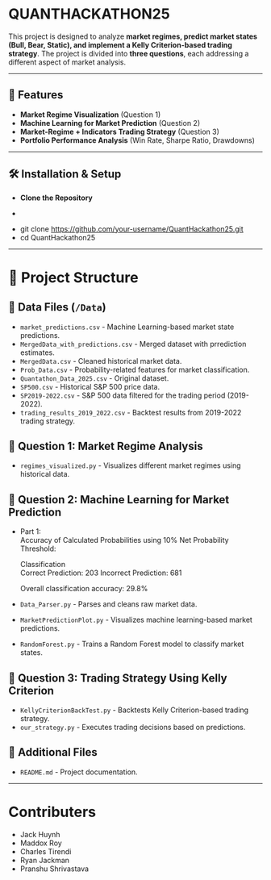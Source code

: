 # QUANTHACKATHON25

This project is designed to analyze **market regimes, predict market states (Bull, Bear, Static), and implement a Kelly Criterion-based trading strategy**. The project is divided into **three questions**, each addressing a different aspect of market analysis.

---

## 🚀 Features
- **Market Regime Visualization** (Question 1)
- **Machine Learning for Market Prediction** (Question 2) 
- **Market-Regime + Indicators Trading Strategy** (Question 3) 
- **Portfolio Performance Analysis** (Win Rate, Sharpe Ratio, Drawdowns)

---

## 🛠️ Installation & Setup

- **Clone the Repository**
- ```sh
- git clone https://github.com/your-username/QuantHackathon25.git
- cd QuantHackathon25

---

# 📂 Project Structure

## 🔹 Data Files (`/Data`)
- `market_predictions.csv` - Machine Learning-based market state predictions.
- `MergedData_with_predictions.csv` - Merged dataset with prrediction estimates.
- `MergedData.csv` - Cleaned historical market data.
- `Prob_Data.csv` - Probability-related features for market classification.
- `Quantathon_Data_2025.csv` - Original dataset.
- `SP500.csv` - Historical S&P 500 price data.
- `SP2019-2022.csv` - S&P 500 data filtered for the trading period (2019-2022).
- `trading_results_2019_2022.csv` - Backtest results from 2019-2022 trading strategy.

## 🔹 Question 1: Market Regime Analysis
- `regimes_visualized.py` - Visualizes different market regimes using historical data.

## 🔹 Question 2: Machine Learning for Market Prediction
- Part 1:  
  Accuracy of Calculated Probabilities using 10% Net Probability Threshold:  
  
  Classification  
  Correct Prediction: 203
  Incorrect Prediction: 681
  
  Overall classification accuracy: 29.8%  
  
- `Data_Parser.py` - Parses and cleans raw market data.
- `MarketPredictionPlot.py` - Visualizes machine learning-based market predictions.
- `RandomForest.py` - Trains a Random Forest model to classify market states.

## 🔹 Question 3: Trading Strategy Using Kelly Criterion
- `KellyCriterionBackTest.py` - Backtests Kelly Criterion-based trading strategy.
- `our_strategy.py` - Executes trading decisions based on predictions.

## 🔹 Additional Files
- `README.md` - Project documentation.

---

# Contributers
- Jack Huynh
- Maddox Roy
- Charles Tirendi
- Ryan Jackman
- Pranshu Shrivastava

